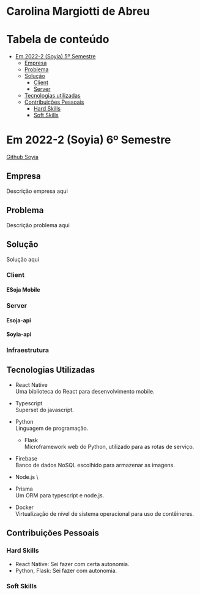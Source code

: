 # Carolina Margiotti de Abreu

# Tabela de conteúdo

-   [Em 2022-2 (Soyia) 5º Semestre](#em-2022-2-soyia-6º-semestre)
    -   [Empresa](#empresa)
    -   [Problema](#problema)
    -   [Solução](#solução)
        -   [Client](#client)
        -   [Server](#server)
    -   [Tecnologias utilizadas](#tecnologias-utilizadas)
    -   [Contribuições Pessoais](#contribuições-pessoais)
        -   [Hard Skills](#hard-skills)
        -   [Soft Skills](#soft-skills)

# Em 2022-2 (Soyia) 6º Semestre
[Github Soyia](https://github.com/medrenan/SoyIA)


## Empresa

<p align="justify">
Descrição empresa aqui
</p>

## Problema
<p align="justify">
Descrição problema aqui
</p>

## Solução

<p align="justify">
Solução aqui
</p>

### Client

#### ESoja Mobile


### Server

#### Esoja-api

#### Soyia-api

### Infraestrutura

## Tecnologias Utilizadas
- React Native \
Uma biblioteca do React para desenvolvimento mobile.
- Typescript \
Superset do javascript.
- Python \
Linguagem de programação.
    - Flask \
Microframework web do Python, utilizado para as rotas de serviço.
- Firebase \
Banco de dados NoSQL escolhido para armazenar as imagens.
- Node.js \

- Prisma \
Um ORM para typescript e node.js.
- Docker \
Virtualização de nível de sistema operacional para uso de contêineres.

## Contribuições Pessoais

### Hard Skills
- React Native: Sei fazer com certa autonomia.
- Python, Flask: Sei fazer com autonomia.

### Soft Skills

